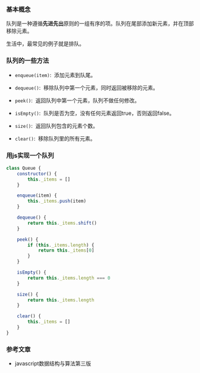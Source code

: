 ### 基本概念
队列是一种遵循**先进先出**原则的一组有序的项。队列在尾部添加新元素，并在顶部移除元素。

生活中，最常见的例子就是排队。

### 队列的一些方法
- `enqueue(item)`: &nbsp;添加元素到队尾。

- `dequeue()`: &nbsp;移除队列中第一个元素，同时返回被移除的元素。

- `peek()`: &nbsp;返回队列中第一个元素，队列不做任何修改。

- `isEmpty()`: &nbsp;队列是否为空，没有任何元素返回true，否则返回false。

- `size()`: &nbsp;返回队列包含的元素个数。

- `clear()`: &nbsp;移除队列里的所有元素。

### 用js实现一个队列

```js
class Queue {
    constructor() {
        this._items = []
    }

    enqueue(item) {
        this._items.push(item)
    }

    dequeue() {
        return this._items.shift()
    }

    peek() {
        if (this._items.length) {
            return this._items[0]
        }
    }

    isEmpty() {
        return this._items.length === 0
    }

    size() {
        return this._items.length
    }

    clear() {
        this._items = []
    }
}

```

### 参考文章
- javascript数据结构与算法第三版
